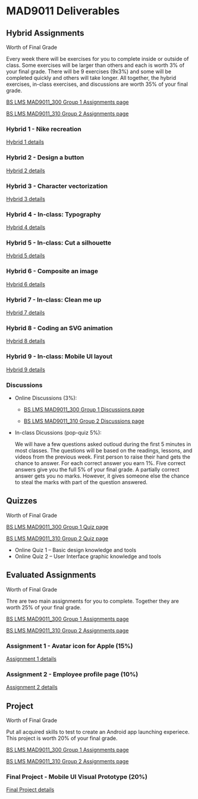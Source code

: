 # MAD9011 Deliverables

## Hybrid Assignments 

Worth <Badge type="error" text="35%"/> of Final Grade

Every week there will be exercises for you to complete inside or outside of class. Some exercises will be larger than others and each is worth 3% of your final grade. There will be 9 exercises (9x3%) and some will be completed quickly and others will take longer. All together, the hybrid exercises, in-class exercises, and discussions are worth 35% of your final grade.

[BS LMS MAD9011_300 Group 1 Assignments page](https://brightspace.algonquincollege.com/d2l/lms/dropbox/user/folders_list.d2l?ou=282592&isprv=0)

[BS LMS MAD9011_310 Group 2 Assignments page](https://brightspace.algonquincollege.com/d2l/lms/dropbox/user/folders_list.d2l?ou=282593&isprv=0)


### Hybrid 1 - Nike recreation

<Badge text="Due Sun. Sep 20 by 11:59pm"/>

[Hybrid 1 details](./hybrid1.md)


### Hybrid 2 - Design a button

<Badge text="Due Sun. Sep 27 by 11:59pm"/>

[Hybrid 2 details](./hybrid2.md)


### Hybrid 3 - Character vectorization

<Badge text="Due Sun. Oct 4 by 11:59pm"/>

[Hybrid 3 details](./hybrid3.md)


### Hybrid 4 - In-class: Typography

<Badge text="Due Wed./Thu. Oct 7/8 by 10am/12pm"/>

[Hybrid 4 details](./hybrid4.md)


### Hybrid 5 - In-class: Cut a silhouette

<Badge text="Due Wed./Thu. Oct 14/15  by 10am/12pm"/>

[Hybrid 5 details](./hybrid5.md)


### Hybrid 6 - Composite an image

<Badge text="Due Thu. Oct 25 by 11:59pm"/>

[Hybrid 6 details](./hybrid6.md)


### Hybrid 7 - In-class: Clean me up

<Badge text="Due Wed./Thu. Nov 4/5  by 10am/12pm"/>

[Hybrid 7 details](./hybrid7.md)


### Hybrid 8 - Coding an SVG animation

<Badge text="Due Sun. Nov 29 by 11:59pm"/>

[Hybrid 8 details](./hybrid8.md)


### Hybrid 9 - In-class: Mobile UI layout

<Badge text="Due Wed./Thu. Dec 2/3  by 10am/12pm"/>

[Hybrid 9 details](./hybrid9.md)


### Discussions
<Badge text="Various due dates"/>

- Online Discussions (3%): 
    - [BS LMS MAD9011_300 Group 1 Discussions page](https://brightspace.algonquincollege.com/d2l/le/282592/discussions/List)

    - [BS LMS MAD9011_310 Group 2 Discussions page](https://brightspace.algonquincollege.com/d2l/le/282593/discussions/List)

- In-class Dicussions (pop-quiz 5%): 

   We will have a few questions asked outloud during the first 5 minutes in most classes. The questions will be based on the readings, lessons, and videos from the previous week. First person to raise their hand gets the chance to answer. For each correct answer you earn 1%. Five correct answers give you the full 5% of your final grade. A partially correct answer gets you no marks. However, it gives someone else the chance to steal the marks with part of the question answered.


## Quizzes
Worth <Badge type="error" text="20%"/> of Final Grade

[BS LMS MAD9011_300 Group 1 Quiz page](https://brightspace.algonquincollege.com/d2l/lms/quizzing/user/quizzes_list.d2l?ou=282592)

[BS LMS MAD9011_310 Group 2 Quiz page](https://brightspace.algonquincollege.com/d2l/lms/quizzing/user/quizzes_list.d2l?ou=282593)

- Online Quiz 1 – Basic design knowledge and tools <Badge text="Due Fri. Oct 9 by 11:59pm"/>
- Online Quiz 2 – User Interface graphic knowledge and tools <Badge text="Due Fri. Nov 6 by 11:59pm"/>


## Evaluated Assignments

Worth <Badge type="error" text="25%"/> of Final Grade

Thre are two main assignments for you to complete. Together they are worth 25% of your final grade.

[BS LMS MAD9011_300 Group 1 Assignments page](https://brightspace.algonquincollege.com/d2l/lms/dropbox/user/folders_list.d2l?ou=282592&isprv=0)

[BS LMS MAD9011_310 Group 2 Assignments page](https://brightspace.algonquincollege.com/d2l/lms/dropbox/user/folders_list.d2l?ou=282593&isprv=0)

### Assignment 1 - Avatar icon for Apple (15%)

<Badge text="Due Sun. Oct 18 by 11:59pm" />

<Badge text="Peer Review Due Sun. Nov 8 by 11:59pm" />

[Assignment 1 details](./assg1.md)


### Assignment 2 - Employee profile page (10%)

<Badge text="Due Tue. Nov 15 by 11:59pm" />

[Assignment 2 details](./assg2.md)


## Project
Worth <Badge type="error" text="20%"/> of Final Grade

Put all acquired skills to test to create an Android app launching experiece. This project is worth 20% of your final grade. 

[BS LMS MAD9011_300 Group 1 Assignments page](https://brightspace.algonquincollege.com/d2l/lms/dropbox/user/folders_list.d2l?ou=282592&isprv=0)

[BS LMS MAD9011_310 Group 2 Assignments page](https://brightspace.algonquincollege.com/d2l/lms/dropbox/user/folders_list.d2l?ou=282593&isprv=0)

### Final Project - Mobile UI Visual Prototype (20%)
<Badge text="Due Fri. Dec 18 by 5pm" />

[Final Project details](./proj.md)